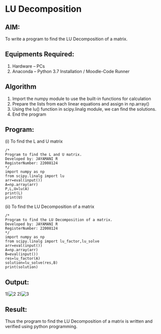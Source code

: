 # LU Decomposition 

## AIM:
To write a program to find the LU Decomposition of a matrix.

## Equipments Required:
1. Hardware – PCs
2. Anaconda – Python 3.7 Installation / Moodle-Code Runner

## Algorithm
1. Import the numpy module to use the built-in functions for calculation
2. Prepare the lists from each linear equations and assign in np.array()
3. Using the lu() function in scipy.linalg module, we can find the solutions.
4. End the program

## Program:
(i) To find the L and U matrix
```
/*
Program to find the L and U matrix.
Developed by: JAYAMANI R
RegisterNumber: 22008124
*/
import numpy as np
from scipy.linalg import lu
arr=eval(input())
A=np.array(arr)
P,L,U=lu(A)
print(L)
print(U)

```
(ii) To find the LU Decomposition of a matrix
```
/*
Program to find the LU Decomposition of a matrix.
Developed by: JAYAMANI R
RegisterNumber: 22008124
*/
import numpy as np
from scipy.linalg import lu_factor,lu_solve
arr=eval(input())
A=np.array(arr)
B=eval(input())
res=lu_factor(A)
solution=lu_solve(res,B)
print(solution)

```

## Output:
1)![2](https://user-images.githubusercontent.com/85949888/214747475-6c62f300-1499-4303-a285-b3e4b29762fd.png)
2)![3](https://user-images.githubusercontent.com/85949888/214747651-35b962d4-bc17-4159-bfd7-cdefdc0f357e.png)



## Result:
Thus the program to find the LU Decomposition of a matrix is written and verified using python programming.

